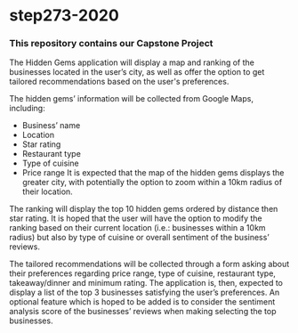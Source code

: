 # step273-2020
### This repository contains our Capstone Project

The Hidden Gems application will display a map and ranking of the businesses located in the user’s city, as well as offer the option to get tailored recommendations based on the user's preferences.

The hidden gems’ information will be collected from Google Maps, including:
- Business’ name
- Location
- Star rating
- Restaurant type
- Type of cuisine
- Price range 
It is expected that the map of the hidden gems displays the greater city, with potentially the option to zoom within a 10km radius of their location. 

The ranking will display the top 10 hidden gems ordered by distance then star rating. It is hoped that the user will have the option to modify the ranking based on their current location (i.e.: businesses within a 10km radius) but also by type of cuisine or overall sentiment of the business’ reviews. 

The tailored recommendations will be collected through a form asking about their preferences regarding price range, type of cuisine, restaurant type, takeaway/dinner and minimum rating. The application is, then, expected to display a list of the top 3 businesses satisfying the user’s preferences. An optional feature which is hoped to be added is to consider the sentiment analysis score of the businesses’ reviews when making selecting the top businesses. 


